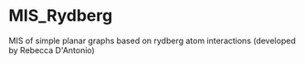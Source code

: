# MIS_Rydberg
MIS of simple planar graphs based on rydberg atom interactions
(developed by Rebecca D'Antonio)
